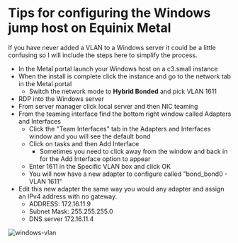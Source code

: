 # Tips for configuring the Windows jump host on Equinix Metal

If you have never added a VLAN to a Windows server it could be a little confusing so I will include the steps here to simplify the process.

* In the Metal portal launch your Windows host on a c3.small instance
* When the install is complete click the instance and go to the network tab in the Metal portal
  * Switch the network mode to **Hybrid Bonded** and pick VLAN 1611
* RDP into the Windows server
* From server manager click local server and then NIC teaming
* From the teaming interface find the bottom right window called Adapters and Interfaces
  * Click the "Team Interfaces" tab in the Adapters and Interfaces window and you will see the default bond
  * Click on tasks and then Add Interface
    * Sometimes you need to click away from the window and back in for the Add Interface option to appear
  * Enter 1611 in the Specific VLAN box and click OK
  * You will now have a new adapter to configure called "bond_bond0 - VLAN 1611"
* Edit this new adapter the same way you would any adapter and assign an IPv4 address with no gateway.  
  * ADDRESS: 172.16.11.9
  * Subnet Mask: 255.255.255.0
  * DNS server 172.16.11.4

![windows-vlan](https://user-images.githubusercontent.com/74058939/142064791-7bd305f2-8034-4fe7-97fc-367e770041af.png)

